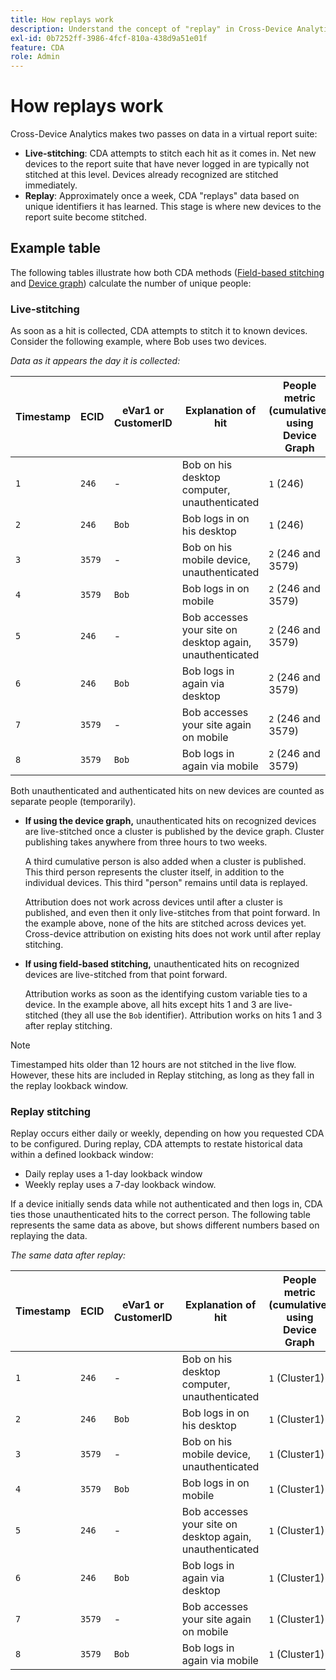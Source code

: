 ```yaml
---
title: How replays work
description: Understand the concept of "replay" in Cross-Device Analytics
exl-id: 0b7252ff-3986-4fcf-810a-438d9a51e01f
feature: CDA
role: Admin
---
```

# How replays work

Cross-Device Analytics makes two passes on data in a virtual report suite:

* **Live-stitching**: CDA attempts to stitch each hit as it comes in. Net new devices to the report suite that have never logged in are typically not stitched at this level. Devices already recognized are stitched immediately.
* **Replay**: Approximately once a week, CDA "replays" data based on unique identifiers it has learned. This stage is where new devices to the report suite become stitched.

## Example table

The following tables illustrate how both CDA methods ([Field-based stitching](field-based-stitching.md) and [Device graph](device-graph.md)) calculate the number of unique people:

### Live-stitching

As soon as a hit is collected, CDA attempts to stitch it to known devices. Consider the following example, where Bob uses two devices.

*Data as it appears the day it is collected:*

| Timestamp | ECID | eVar1 or CustomerID | Explanation of hit | People metric (cumulative) using Device Graph | People metric (cumulative) using Field-based stitching |
| --- | --- | --- | --- | --- | --- |
| `1` | `246` | - | Bob on his desktop computer, unauthenticated | `1` (246) | `1` (246) |
| `2` | `246` | `Bob` | Bob logs in on his desktop | `1` (246) | `2` (246 and Bob) |
| `3` | `3579` | - | Bob on his mobile device, unauthenticated | `2` (246 and 3579) | `3` (246, Bob, and 3579) |
| `4` | `3579` | `Bob` | Bob logs in on mobile | `2` (246 and 3579) | `3` (246, Bob, and 3579) |
| `5` | `246` | - | Bob accesses your site on desktop again, unauthenticated | `2` (246 and 3579) | `3` (246, Bob, and 3579) |
| `6` | `246` | `Bob` | Bob logs in again via desktop | `2` (246 and 3579) | `3` (246, Bob, and 3579) |
| `7` | `3579` | - | Bob accesses your site again on mobile | `2` (246 and 3579) | `3` (246, Bob, and 3579) |
| `8` | `3579` | `Bob` | Bob logs in again via mobile | `2` (246 and 3579) | `3` (246, Bob, and 3579) |

Both unauthenticated and authenticated hits on new devices are counted as separate people (temporarily).

* **If using the device graph,** unauthenticated hits on recognized devices are live-stitched once a cluster is published by the device graph. Cluster publishing takes anywhere from three hours to two weeks.

  A third cumulative person is also added when a cluster is published. This third person represents the cluster itself, in addition to the individual devices. This third "person" remains until data is replayed.

  Attribution does not work across devices until after a cluster is published, and even then it only live-stitches from that point forward. In the example above, none of the hits are stitched across devices yet. Cross-device attribution on existing hits does not work until after replay stitching.
* **If using field-based stitching,** unauthenticated hits on recognized devices are live-stitched from that point forward.

  Attribution works as soon as the identifying custom variable ties to a device. In the example above, all hits except hits 1 and 3 are live-stitched (they all use the `Bob` identifier). Attribution works on hits 1 and 3 after replay stitching.

>[!NOTE]
>
>Timestamped hits older than 12 hours are not stitched in the live flow. However, these hits are included in Replay stitching, as long as they fall in the replay lookback window.

### Replay stitching

Replay occurs either daily or weekly, depending on how you requested CDA to be configured. During replay, CDA attempts to restate historical data within a defined lookback window:

* Daily replay uses a 1-day lookback window
* Weekly replay uses a 7-day lookback window.

If a device initially sends data while not authenticated and then logs in, CDA ties those unauthenticated hits to the correct person. The following table represents the same data as above, but shows different numbers based on replaying the data.

*The same data after replay:*

| Timestamp | ECID | eVar1 or CustomerID | Explanation of hit | People metric (cumulative) using Device Graph | People metric (cumulative) using Field-based stitching |
| --- | --- | --- | --- | --- | --- |
| `1` | `246` | - | Bob on his desktop computer, unauthenticated | `1` (Cluster1) | `1` (Bob) |
| `2` | `246` | `Bob` | Bob logs in on his desktop | `1` (Cluster1) | `1` (Bob) |
| `3` | `3579` | - | Bob on his mobile device, unauthenticated | `1` (Cluster1) | `1` (Bob) |
| `4` | `3579` | `Bob` | Bob logs in on mobile | `1` (Cluster1) | `1` (Bob) |
| `5` | `246` | - | Bob accesses your site on desktop again, unauthenticated | `1` (Cluster1) | `1` (Bob) |
| `6` | `246` | `Bob` | Bob logs in again via desktop | `1` (Cluster1) | `1` (Bob) |
| `7` | `3579` | - | Bob accesses your site again on mobile | `1` (Cluster1) | `1` (Bob) |
| `8` | `3579` | `Bob` | Bob logs in again via mobile | `1` (Cluster1) | `1` (Bob) |
